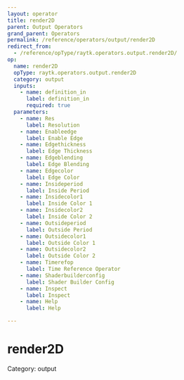 ```yaml
---
layout: operator
title: render2D
parent: Output Operators
grand_parent: Operators
permalink: /reference/operators/output/render2D
redirect_from:
  - /reference/opType/raytk.operators.output.render2D/
op:
  name: render2D
  opType: raytk.operators.output.render2D
  category: output
  inputs:
    - name: definition_in
      label: definition_in
      required: true
  parameters:
    - name: Res
      label: Resolution
    - name: Enableedge
      label: Enable Edge
    - name: Edgethickness
      label: Edge Thickness
    - name: Edgeblending
      label: Edge Blending
    - name: Edgecolor
      label: Edge Color
    - name: Insideperiod
      label: Inside Period
    - name: Insidecolor1
      label: Inside Color 1
    - name: Insidecolor2
      label: Inside Color 2
    - name: Outsideperiod
      label: Outside Period
    - name: Outsidecolor1
      label: Outside Color 1
    - name: Outsidecolor2
      label: Outside Color 2
    - name: Timerefop
      label: Time Reference Operator
    - name: Shaderbuilderconfig
      label: Shader Builder Config
    - name: Inspect
      label: Inspect
    - name: Help
      label: Help

---
```


# render2D

Category: output

